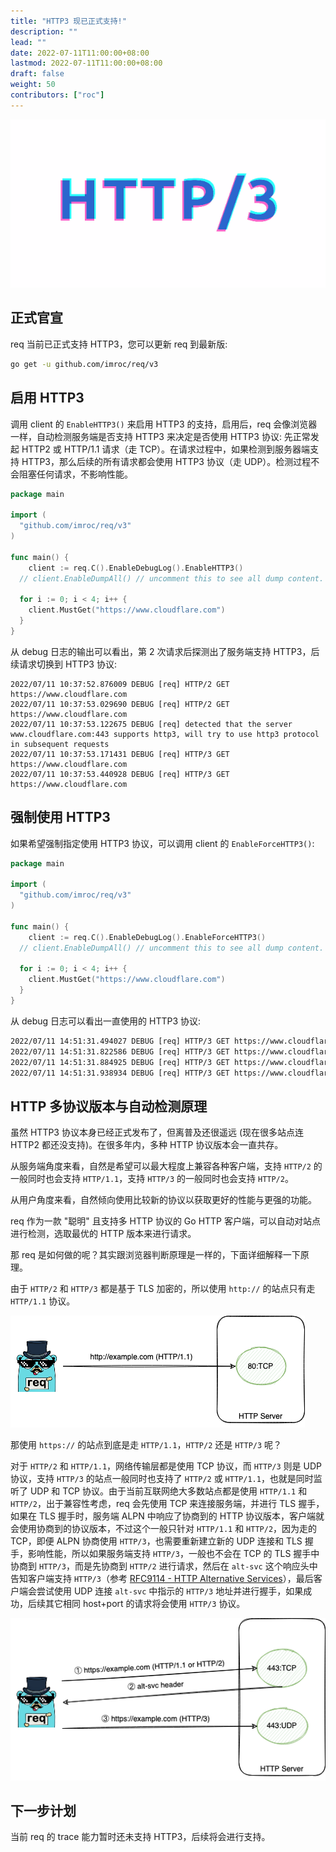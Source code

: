 ```yaml
---
title: "HTTP3 现已正式支持!"
description: ""
lead: ""
date: 2022-07-11T11:00:00+08:00
lastmod: 2022-07-11T11:00:00+08:00
draft: false
weight: 50
contributors: ["roc"]
---
```


![](http3.gif)

## 正式官宣

req 当前已正式支持 HTTP3，您可以更新 req 到最新版:

```bash
go get -u github.com/imroc/req/v3
```

## 启用 HTTP3

调用 client 的 `EnableHTTP3()` 来启用 HTTP3 的支持，启用后，req 会像浏览器一样，自动检测服务端是否支持 HTTP3 来决定是否使用 HTTP3 协议: 先正常发起 HTTP2 或 HTTP/1.1 请求（走 TCP）。在请求过程中，如果检测到服务器端支持 HTTP3，那么后续的所有请求都会使用 HTTP3 协议（走 UDP）。检测过程不会阻塞任何请求，不影响性能。

```go
package main

import (
  "github.com/imroc/req/v3"
)

func main() {
	client := req.C().EnableDebugLog().EnableHTTP3()
  // client.EnableDumpAll() // uncomment this to see all dump content.

  for i := 0; i < 4; i++ {
    client.MustGet("https://www.cloudflare.com")
  }
}
```

从 debug 日志的输出可以看出，第 2 次请求后探测出了服务端支持 HTTP3，后续请求切换到 HTTP3 协议:

```
2022/07/11 10:37:52.876009 DEBUG [req] HTTP/2 GET https://www.cloudflare.com
2022/07/11 10:37:53.029690 DEBUG [req] HTTP/2 GET https://www.cloudflare.com
2022/07/11 10:37:53.122675 DEBUG [req] detected that the server www.cloudflare.com:443 supports http3, will try to use http3 protocol in subsequent requests
2022/07/11 10:37:53.171431 DEBUG [req] HTTP/3 GET https://www.cloudflare.com
2022/07/11 10:37:53.440928 DEBUG [req] HTTP/3 GET https://www.cloudflare.com
```

## 强制使用 HTTP3

如果希望强制指定使用 HTTP3 协议，可以调用 client 的 `EnableForceHTTP3()`:

```go
package main

import (
  "github.com/imroc/req/v3"
)

func main() {
	client := req.C().EnableDebugLog().EnableForceHTTP3()
  // client.EnableDumpAll() // uncomment this to see all dump content.

  for i := 0; i < 4; i++ {
    client.MustGet("https://www.cloudflare.com")
  }
}
```

从 debug 日志可以看出一直使用的 HTTP3 协议:

```txt
2022/07/11 14:51:31.494027 DEBUG [req] HTTP/3 GET https://www.cloudflare.com
2022/07/11 14:51:31.822586 DEBUG [req] HTTP/3 GET https://www.cloudflare.com
2022/07/11 14:51:31.884925 DEBUG [req] HTTP/3 GET https://www.cloudflare.com
2022/07/11 14:51:31.938934 DEBUG [req] HTTP/3 GET https://www.cloudflare.com
```

## HTTP 多协议版本与自动检测原理

虽然 HTTP3 协议本身已经正式发布了，但离普及还很遥远 (现在很多站点连 HTTP2 都还没支持)。在很多年内，多种 HTTP 协议版本会一直共存。

从服务端角度来看，自然是希望可以最大程度上兼容各种客户端，支持 `HTTP/2` 的一般同时也会支持 `HTTP/1.1`，支持 `HTTP/3` 的一般同时也会支持 `HTTP/2`。

从用户角度来看，自然倾向使用比较新的协议以获取更好的性能与更强的功能。

req 作为一款 "聪明" 且支持多 HTTP 协议的 Go HTTP 客户端，可以自动对站点进行检测，选取最优的 HTTP 版本来进行请求。

那 req 是如何做的呢？其实跟浏览器判断原理是一样的，下面详细解释一下原理。

由于 `HTTP/2` 和 `HTTP/3` 都是基于 TLS 加密的，所以使用 `http://` 的站点只有走 `HTTP/1.1` 协议。

![](protocol-selection-http.png)

那使用 `https://` 的站点到底是走 `HTTP/1.1`，`HTTP/2` 还是 `HTTP/3` 呢？

对于 `HTTP/2` 和 `HTTP/1.1`，网络传输层都是使用 TCP 协议，而 `HTTP/3` 则是 UDP 协议，支持 `HTTP/3` 的站点一般同时也支持了 `HTTP/2` 或 `HTTP/1.1`，也就是同时监听了 UDP 和 TCP 协议。由于当前互联网绝大多数站点都是使用 `HTTP/1.1` 和 `HTTP/2`，出于兼容性考虑，req 会先使用 TCP 来连接服务端，并进行 TLS 握手，如果在 TLS 握手时，服务端 ALPN 中响应了协商到的 HTTP 协议版本，客户端就会使用协商到的协议版本，不过这个一般只针对 `HTTP/1.1` 和 `HTTP/2`，因为走的 TCP，即便 ALPN 协商使用 `HTTP/3`，也需要重新建立新的 UDP 连接和 TLS 握手，影响性能，所以如果服务端支持 `HTTP/3`，一般也不会在 TCP 的 TLS 握手中协商到 `HTTP/3`，而是先协商到 `HTTP/2` 进行请求，然后在 `alt-svc` 这个响应头中告知客户端支持 `HTTP/3`（参考 [RFC9114 - HTTP Alternative Services](https://www.rfc-editor.org/rfc/rfc9114.html#name-http-alternative-services)），最后客户端会尝试使用 UDP 连接 `alt-svc` 中指示的 `HTTP/3` 地址并进行握手，如果成功，后续其它相同 host+port 的请求将会使用 `HTTP/3` 协议。

![](protocol-selection-https.png)

## 下一步计划

当前 req 的 trace 能力暂时还未支持 HTTP3，后续将会进行支持。

